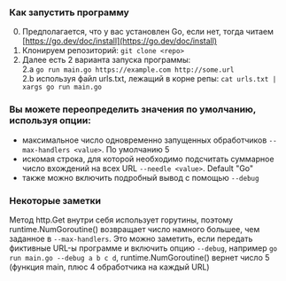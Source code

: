 ### Как запустить программу
0. Предполагается, что у вас установлен Go, если нет, тогда читаем [https://go.dev/doc/install](https://go.dev/doc/install)
1. Клонируем репозиторий: ``git clone <repo>``
2. Далее есть 2 варианта запуска программы:  
2.a ``go run main.go https://example.com http://some.url``  
2.b используя файл urls.txt, лежащий в корне репы: ``cat urls.txt | xargs go run main.go``

### Вы можете переопределить значения по умолчанию, используя опции:
- максимальное число одновременно запущенных обработчиков ``--max-handlers <value>``. По умолчанию 5
- искомая строка, для которой необходимо подсчитать суммарное число вхождений на всех URL ``--needle <value>``. Default "Go"
- также можно включить подробный вывод с помощью ``--debug``

### Некоторые заметки
Метод http.Get внутри себя использует горутины, поэтому runtime.NumGoroutine() возвращает число намного большее, чем заданное в ``--max-handlers``. Это можно заметить, если передать фиктивные URL-ы программе и включить опцию ``--debug``, например ``go run main.go --debug a b c d``, runtime.NumGoroutine() вернет число 5 (функция main, плюс 4 обработчика на каждый URL)